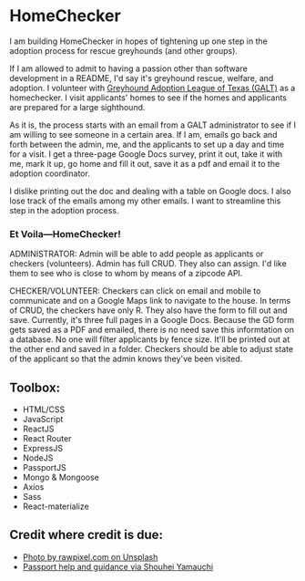 # HomeChecker

I am building HomeChecker in hopes of tightening up one step in the adoption process for rescue greyhounds (and other groups).

If I am allowed to admit to having a passion other than software development in a README, I'd say it's greyhound rescue, welfare, and adoption. I volunteer with [Greyhound Adoption League of Texas (GALT)](http://galtx.org/) as a homechecker. I visit applicants' homes to see if the homes and applicants are prepared for a large sighthound.

As it is, the process starts with an email from a GALT administrator to see if I am willing to see someone in a certain area. If I am, emails go back and forth between the admin, me, and the applicants to set up a day and time for a visit. I get a three-page Google Docs survey, print it out, take it with me, mark it up, go home and fill it out, save it as a pdf and email it to the adoption coordinator.

I dislike printing out the doc and dealing with a table on Google docs. I also lose track of the emails among my other emails. I want to streamline this step in the adoption process.

### Et Voila—HomeChecker!

ADMINISTRATOR: Admin will be able to add people as applicants or checkers (volunteers). Admin has full CRUD. They also can assign. I'd like them to see who is close to whom by means of a zipcode API.

CHECKER/VOLUNTEER: Checkers can click on email and mobile to communicate and on a Google Maps link to navigate to the house. In terms of CRUD, the checkers have only R. They also have the form to fill out and save. Currently, it's three full pages in a Google Docs. Because the GD form gets saved as a PDF and emailed, there is no need save this informtation on a database. No one will filter applicants by fence size. It'll be printed out at the other end and saved in a folder. Checkers should be able to adjust state of the applicant so that the admin knows they've been visited.

## Toolbox:

* HTML/CSS
* JavaScript
* ReactJS
* React Router
* ExpressJS
* NodeJS
* PassportJS
* Mongo & Mongoose
* Axios
* Sass
* React-materialize

## Credit where credit is due:

* [Photo by rawpixel.com on Unsplash](https://unsplash.com/collections/363/textures)
* [Passport help and guidance via Shouhei Yamauchi](https://github.com/shouheiyamauchi)
